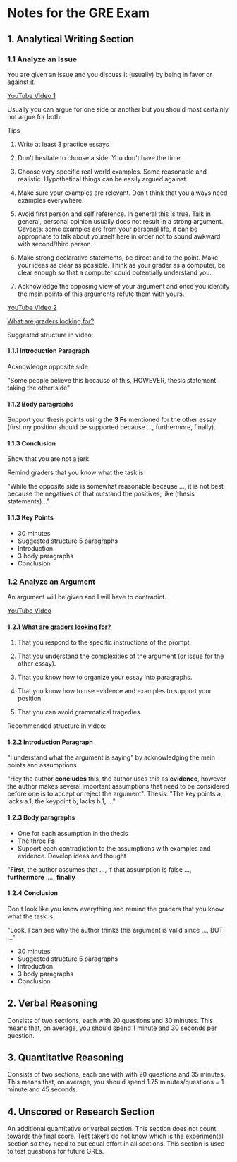 # Notes for the GRE Exam

## 1. Analytical Writing Section

### 1.1 Analyze an Issue

You are given an issue and you discuss it (usually) by being in favor or against it.

[YouTube Video 1][1]

Usually you can argue for one side or another but you should most certainly not argue for both.

Tips

1. Write at least 3 practice essays

2. Don't hesitate to choose a side. You don't have the time.

3. Choose very specific real world examples. Some reasonable and realistic. Hypothetical things can be easily argued against.

4. Make sure your examples are relevant. Don't think that you always need examples everywhere.

5. Avoid first person and self reference. In general this is true. Talk in general, personal opinion usually does not result in a strong argument. Caveats: some examples are from your personal life, it can be appropriate to talk about yourself here in order not to sound awkward with second/third person.

6. Make strong declarative statements, be direct and to the point. Make your ideas as clear as possible. Think as your grader as a computer, be clear enough so that a computer could potentially understand you.

7. Acknowledge the opposing view of your argument and once you identify the main points of this arguments refute them with yours.

[YouTube Video 2][3]

[What are graders looking for?](#graders)

Suggested structure in video:

#### 1.1.1 Introduction Paragraph

Acknowledge opposite side

"Some people believe this because of this, HOWEVER, thesis statement taking the other side"

#### 1.1.2 Body paragraphs

Support your thesis points using the **3 Fs** mentioned for the other essay (first my position should be supported because ..., furthermore, finally).

#### 1.1.3 Conclusion

Show that you are not a jerk.

Remind graders that you know what the task is

"While the opposite side is somewhat reasonable because ..., it is not best because the negatives of that outstand the positives, like (thesis statements)..."

#### 1.1.3 Key Points

- 30 minutes
- Suggested structure 5 paragraphs
- Introduction
- 3 body paragraphs
- Conclusion

### 1.2 Analyze an Argument

An argument will be given and I will have to contradict.

[YouTube Video][2]

#### 1.2.1 <a name="graders" href="javascript:;">What are graders looking for?</a>

1. That you respond to the specific instructions of the prompt.

2. That you understand the complexities of the argument (or issue for the other essay).

3. That you know how to organize your essay into paragraphs.

4. That you know how to use evidence and examples to support your position.

5. That you can avoid grammatical tragedies.

Recommended structure in video:

#### 1.2.2 Introduction Paragraph

"I understand what the argument is saying" by acknowledging the main points and assumptions.

"Hey the author **concludes** this, the author uses this as **evidence**, however the author makes several important assumptions that need to be considered before one is to accept or reject the argument". Thesis: "The key points a, lacks a.1, the keypoint b, lacks b.1, ..."

#### 1.2.3 Body paragraphs

- One for each assumption in the thesis
- The three **Fs**
- Support each contradiction to the assumptions with examples and evidence. Develop ideas and thought

"**First**, the author assumes that ..., if that assumption is false ..., **furthermore** ...., **finally**

#### 1.2.4 Conclusion

Don't look like you know everything and remind the graders that you know what the task is.

"Look, I can see why the author thinks this argument is valid since ..., BUT ..."

- 30 minutes
- Suggested structure 5 paragraphs
- Introduction
- 3 body paragraphs
- Conclusion

## 2. Verbal Reasoning

Consists of two sections, each with 20 questions and 30 minutes. This means that, on average, you should spend 1 minute and 30 seconds per question.

## 3. Quantitative Reasoning

Consists of two sections, each one with with 20 questions and 35 minutes. This means that, on average, you should spend 1.75 minutes/questions = 1 minute and 45 seconds.

## 4. Unscored or Research Section

An additional quantitative or verbal section. This section does not count towards the final score. Test takers do not know which is the experimental section so they need to put equal effort in all sections. This section is used to test questions for future GREs.

[//]: # (References)
[1]: https://www.youtube.com/watch?v=m1iVFCjzVN0 (Issue Essay)
[2]: https://www.youtube.com/watch?v=qRj0CAiIehs&ab_channel=KaplanPrepforGradSchoolKaplanPrepforGradSchoolVerified (Argument Essay)
[3]: https://www.youtube.com/watch?v=XlbONynoJ0M&ab_channel=KaplanPrepforGradSchoolKaplanPrepforGradSchoolVerified (Issue essay 2)
